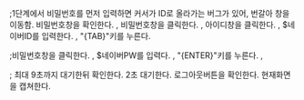 ;1단계에서 비밀번호를 먼저 입력하면 커서가 ID로 올라가는 버그가 있어, 번갈아 창을 이동함.
비밀번호창을 확인한다. ,
비밀번호창을 클릭한다. ,
아이디창을 클릭한다. ,
$네이버ID를 입력한다. , 
"{TAB}"키를 누른다.

;비밀번호창을 클릭한다. ,
$네이버PW를 입력다. ,
"{ENTER}"키를 누른다. , 

; 최대 9초까지 대기한뒤 확인한다.
2초 대기한다. 
로그아웃버튼을 확인한다.
현재화면을 캡쳐한다.

